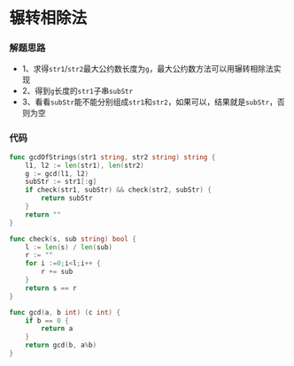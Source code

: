 # 辗转相除法
### 解题思路
* 1、求得``str1``/``str2``最大公约数长度为``g``，最大公约数方法可以用辗转相除法实现
* 2、得到``g``长度的``str1``子串``subStr``
* 3、看看``subStr``能不能分别组成``str1``和``str2``，如果可以，结果就是``subStr``，否则为空
### 代码

```go
func gcdOfStrings(str1 string, str2 string) string {
	l1, l2 := len(str1), len(str2)
	g := gcd(l1, l2)
	subStr := str1[:g]
	if check(str1, subStr) && check(str2, subStr) {
		return subStr
	}
	return ""
}

func check(s, sub string) bool {
	l := len(s) / len(sub)
	r := ""
	for i :=0;i<l;i++ {
		r += sub
	}
	return s == r
}

func gcd(a, b int) (c int) {
	if b == 0 {
		return a
	}
	return gcd(b, a%b)
}
```

